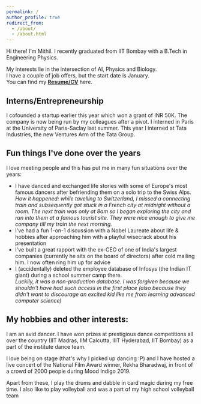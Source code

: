 ```yaml
---
permalink: /
author_profile: true
redirect_from:
  - /about/
  - /about.html
---
```

Hi there! I'm Mithil. I recently graduated from IIT Bombay with a B.Tech in Engineering Physics.  
<!-- Currently, I'm building a product based on the principles of Neuromorphic Computing.   -->
My interests lie in the intersection of AI, Physics and Biology.  
I have a couple of job offers, but the start date is January.  
You can find my [**Resume/CV**](/cv) here.  

## Interns/Entrepreneurship
I cofounded a startup earlier this year which won a grant of INR 50K. The company is now being run by my colleagues after a pivot. I interned in Paris at the University of Paris-Saclay last summer. This year I interned at Tata Industries, the new Ventures Arm of the Tata Group.  

## Fun things I've done over the years
I love meeting people and this has put me in many fun situations over the years:
 - I have danced and exchanged life stories with some of Europe's most famous dancers after befriending them on a solo trip to the Swiss Alps.  
 *How it happened: while tavelling to Switzerland, I missed a connecting train and subsequently got stuck in a French city at midnight without a room. The next train was only at 8am so I began exploring the city and ran into them at a famous tourist site. They were nice enough to give me company till my train the next morning.*   
 - I've had a fun 1-on-1 discussion with a Nobel Laureate about life & hobbies after approaching him with a playful wisecrack about his presentation  
 - I've built a great rapport with the ex-CEO of one of India's largest companies (currently he sits on the board of directors) after cold mailing him. I now often ring him up for advice  
 - I (accidentally) deleted the employee database of Infosys (the Indian IT giant) during a school summer camp there.  
 *Luckily, it was a non-production database. I was forgiven because we shouldn't have had such access in the first place (also because they didn't want to discourage an excited kid like me from learning advanced computer science)*  


<!-- ## In my past:
- Finished my Bachelor's thesis a sem early in the field Photonics at the Laboratory of Optics of Quantum Materials (LOQM), IITB  
- Undergraduate Research in the field of Neuromorphic Circuits and Algorithms at the Memory Logic Device & Design labs, IIT Bombay  
- Worked as a Jr. Machine Learning Engineer at UMIC. Designed the entire ML & Perceptions subsystem of an aerial robot and qualified 2 stages of the Barcelona Smart Drone Challenge (later cancelled due to COVID-19). The subsystem was co-opted by later recruits, and was used in the aerial robot that won a [**world championship**](http://www.aerialroboticscompetition.org/simulation_challenge.php).
- Served as the coordinator of the aerial robotics team - AeRoVe. During my tenure, I designed a pitch that won INR 0.8 Million in funding through IRCC.
- Qualified the Indian National Astronomy Olympiad. I was invited to the selection camp for the Indian delegation to the International Olympiad in Astronomy and Astrophysics
- Runner up at the IBM Bluemix Hackathon during high school (beating teams 2 years senior). I had developed a twitter monitoring tool using Watson's NLU API
- Twice Was as a Teaching Assistant for the Quantum Physics courses (Mandatory courses for all B.Tech Freshmen).   -->

## My hobbies and other interests:
I am an avid dancer. I have won prizes at prestigious dance competitions all over the country (IIT Madras, IIM Calcutta, IIIT Hyderabad, IIT Bombay) as a part of the institute dance team.  

I love being on stage (that's why I picked up dancing :P) and I have hosted a live concert of the National Film Award winner, Rekha Bharadwaj, in front of a crowd of 2000 people during Mood Indigo 2019.  

Apart from these, I play the drums and dabble in card magic during my free time. I also like to play volleyball and was a part of my high school volleyball team

<!-- Education:
Bachelor of Technology in Engineering Physics, with a minor in Mathematics (2023) Indian Institute of Technology, Bombay Cumulative Performance Index (CPI) score of 8.93/10.0 -->

